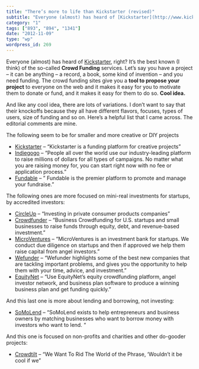 ```yaml
---
title: "There’s more to life than Kickstarter (revised)"
subtitle: "Everyone (almost) has heard of [Kickstarter](http://www.kickstarter.com), right? It’s the best known..."
category: "1"
tags: ["893", "894", "1341"]
date: "2012-11-09"
type: "wp"
wordpress_id: 269
---
```

Everyone (almost) has heard of [Kickstarter](http://www.kickstarter.com), right? It’s the best known (I think) of the so-called **Crowd Funding** services. Let’s say you have a project – it can be anything – a record, a book, some kind of invention – and you need funding. The crowd funding sites give you a **tool to propose your project** to everyone on the web and it makes it easy for you to motivate them to donate or fund, and it makes it easy for them to do so. **Cool idea.**

And like any cool idea, there are lots of variations. I don’t want to say that their knockoffs because they all have different flavors, focuses, types of users, size of funding and so on. Here’s a helpful list that I came across. The editorial comments are mine.

The following seem to be for smaller and more creative or DIY projects

- [Kickstarter](http://www.kickstarter.com) – “Kickstarter is a funding platform for creative projects”
- [Indiegogo](http://www.indiegogo.com/learn-how-to-raise-money-for-a-campaign) – “People all over the world use our industry-leading platform to raise millions of dollars for all types of campaigns. No matter what you are raising money for, you can start right now with no fee or application process.”
- [Fundable](http://www.fundable.com) – ” Fundable is the premier platform to promote and manage your fundraise.”

The following ones are more focused on mini-real investments for startups, by accredited investors:

- [CircleUp](https://circleup.com/how-it-works) – “Investing in private consumer products companies”
- [Crowdfunder](http://www.crowdfunder.com) – “Business Crowdfunding for U.S. startups and small businesses to raise funds through equity, debt, and revenue-based investment.”
- [MicroVentures](http://www.microventures.com) – “MicroVentures is an investment bank for startups. We conduct due diligence on startups and then if approved we help them raise capital from angel investors.”
- [Wefunder](https://wefunder.com) – “Wefunder highlights some of the best new companies that are tackling important problems, and gives you the opportunity to help them with your time, advice, and investment.”
- [EquityNet](https://www.equitynet.com) – “Use EquityNet’s equity crowdfunding platform, angel investor network, and business plan software to produce a winning business plan and get funding quickly.”

And this last one is more about lending and borrowing, not investing:

- [SoMoLend](https://www.somolend.com/default.aspx) – “SoMoLend exists to help entrepreneurs and business owners by matching businesses who want to borrow money with investors who want to lend. “

And this one is focused on non-profits and charities and other do-gooder projects:

- [Crowdtilt](https://www.crowdtilt.com) – “We Want To Rid The World of the Phrase, ‘Wouldn’t it be cool if we”